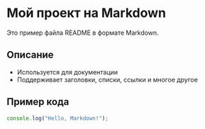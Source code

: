 # Мой проект на Markdown

Это пример файла README в формате Markdown.

## Описание

- Используется для документации
- Поддерживает заголовки, списки, ссылки и многое другое

## Пример кода

```javascript
console.log("Hello, Markdown!");
